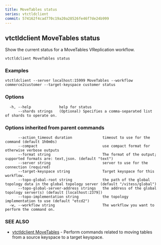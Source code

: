 ```yaml
---
title: MoveTables status
series: vtctldclient
commit: 574162f4cad770c19a20a28526fe46f7de24b999
---
```

## vtctldclient MoveTables status

Show the current status for a MoveTables VReplication workflow.

```
vtctldclient MoveTables status
```

### Examples

```
vtctldclient --server localhost:15999 MoveTables --workflow commerce2customer --target-keyspace customer status
```

### Options

```
  -h, --help             help for status
      --shards strings   (Optional) Specifies a comma-separated list of shards to operate on.
```

### Options inherited from parent commands

```
      --action_timeout duration              timeout to use for the command (default 1h0m0s)
      --compact                              use compact format for otherwise verbose outputs
      --format string                        The format of the output; supported formats are: text,json. (default "text")
      --server string                        server to use for the connection (required)
      --target-keyspace string               Target keyspace for this workflow.
      --topo-global-root string              the path of the global topology data in the global topology server (default "/vitess/global")
      --topo-global-server-address strings   the address of the global topology server(s) (default [localhost:2379])
      --topo-implementation string           the topology implementation to use (default "etcd2")
  -w, --workflow string                      The workflow you want to perform the command on.
```

### SEE ALSO

* [vtctldclient MoveTables](./vtctldclient_movetables/)	 - Perform commands related to moving tables from a source keyspace to a target keyspace.

